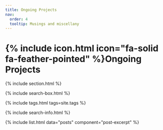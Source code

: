 ```yaml
---
title: Ongoing Projects
nav:
  order: 4
  tooltip: Musings and miscellany
---
```


# {% include icon.html icon="fa-solid fa-feather-pointed" %}Ongoing Projects

<!-- The followings are a list of our lab's ongoing projects. -->

{% include section.html %}

{% include search-box.html %}

{% include tags.html tags=site.tags %}

{% include search-info.html %}

{% include list.html data="posts" component="post-excerpt" %}
